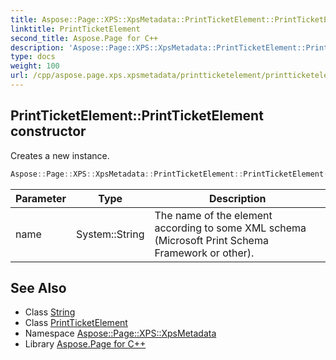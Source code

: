 ```yaml
---
title: Aspose::Page::XPS::XpsMetadata::PrintTicketElement::PrintTicketElement constructor
linktitle: PrintTicketElement
second_title: Aspose.Page for C++
description: 'Aspose::Page::XPS::XpsMetadata::PrintTicketElement::PrintTicketElement constructor. Creates a new instance in C++.'
type: docs
weight: 100
url: /cpp/aspose.page.xps.xpsmetadata/printticketelement/printticketelement/
---
```

## PrintTicketElement::PrintTicketElement constructor


Creates a new instance.

```cpp
Aspose::Page::XPS::XpsMetadata::PrintTicketElement::PrintTicketElement(System::String name)
```


| Parameter | Type | Description |
| --- | --- | --- |
| name | System::String | The name of the element according to some XML schema (Microsoft Print Schema Framework or other). |

## See Also

* Class [String](../../../system/string/)
* Class [PrintTicketElement](../)
* Namespace [Aspose::Page::XPS::XpsMetadata](../../)
* Library [Aspose.Page for C++](../../../)
